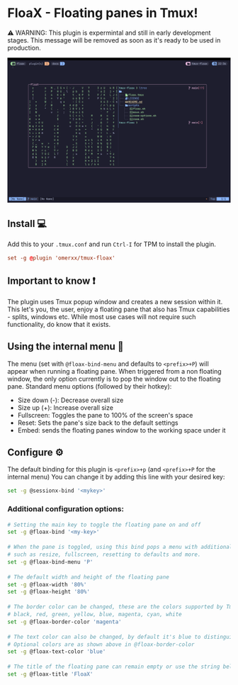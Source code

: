 FloaX - Floating panes in Tmux!
============

⚠️ WARNING: This plugin is expermintal and still in early development stages.
This message will be removed as soon as it's ready to be used in production.

![image](./img/floaxv2.png)

## Install 💻

Add this to your `.tmux.conf` and run `Ctrl-I` for TPM to install the plugin.
```conf
set -g @plugin 'omerxx/tmux-floax'
```

## Important to know ❗
The plugin uses Tmux popup window and creates a new session within it. This let's you, the user, enjoy a floating pane that also has Tmux capabilities - splits, windows etc. While most use cases will not require such functionality, do know that it exists.

## Using the internal menu 📃
The menu (set with `@floax-bind-menu` and defaults to `<prefix>+P`) will appear when running a floating pane.
When triggered from a non floating window, the only option currently is to pop the window out to the floating pane.
Standard menu options (followed by their hotkey):
- Size down (-): Decrease overall size
- Size up (+): Increase overall size
- Fullscreen: Toggles the pane to 100% of the screen's space
- Reset: Sets the pane's size back to the default settings
- Embed: sends the floating panes window to the working space under it

## Configure ⚙️

The default binding for this plugin is `<prefix>+p` (and `<prefix>+P` for the internal menu)
You can change it by adding this line with your desired key:

```bash
set -g @sessionx-bind '<mykey>'
```

### Additional configuration options:

```bash
# Setting the main key to toggle the floating pane on and off
set -g @floax-bind '<my-key>'

# When the pane is toggled, using this bind pops a menu with additional options
# such as resize, fullscreen, resetting to defaults and more.
set -g @floax-bind-menu 'P'

# The default width and height of the floating pane
set -g @floax-width '80%'
set -g @floax-height '80%'

# The border color can be changed, these are the colors supported by Tmux:
# black, red, green, yellow, blue, magenta, cyan, white
set -g @floax-border-color 'magenta'

# The text color can also be changed, by default it's blue to distinguish from the main window
# Optional colors are as shown above in @floax-border-color
set -g @floax-text-color 'blue'

# The title of the floating pane can remain empty or use the string below
set -g @floax-title 'FloaX'
